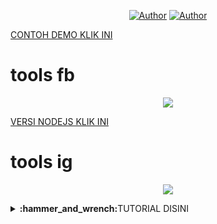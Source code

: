 <p align="center">
<a href="https://github.com/tahaluindo"><img title="Author" src="https://img.shields.io/badge/Instagram-Followers-red.svg?style=for-the-badge&logo=instagram"></a>
<a href="https://github.com/tahaluindo"><img title="Author" src="https://img.shields.io/badge/SUNTIK-FOLLOWERS-white.svg?style=for-the-badge&logo=github"></a>
</p>

[CONTOH DEMO KLIK INI](https://github.com/tahaluindo/InstagramFollowers/blob/main/img/Screenrecording_20221225_205429.mp4)

# tools fb
<p align="center"> <img src="https://raw.githubusercontent.com/tahaluindo/InstagramFollowers/main/img/IMG_20221225_211212.jpg"/></p>

[VERSI NODEJS KLIK INI](https://github.com/tahaluindo/instagram-unfollowers)

# tools ig
<p align="center"> <img src="https://raw.githubusercontent.com/tahaluindo/InstagramFollowers/main/img/IMG_20221225_204915.jpg"/></p>

</details>

<details>
 <summary><b>:hammer_and_wrench:</b>TUTORIAL DISINI</summary>

Follower bot for Instagram:

After you run the program, enter your instagram username and get free Instagram followers. If you run it during 12 hours, you'll get 400 followers! No need to enter your password to the system. PS: You have to public profile to get free followers. 

## Fitur BOT

https://user-images.githubusercontent.com/94370774/209472156-d9f5d5d8-97b7-44cb-abaa-3e591960fa26.mp4

| Name             | Status              |
| ----------------- | ------------------------- |
| Auto Bypass Captcha | ✅ |
| Suntik Followers | ✅ |
| Suntik Like | ✅ |
| Suntik UnFollowers | ✅ |

## Cara Mendapatkan Cookies FB

1. Install Kiwi Browser [DISINI](https://kiwi-browser.id.uptodown.com/android).
2. Setelah Install Pencet Ini [CLICK](chrome://extensions/)
3. Install Ini Get Cookies [DISINI](https://chrome.google.com/webstore/detail/get-token-cookie/naciaagbkifhpnoodlkhbejjldaiffcm)

# Installer Script

1.  Go to [TERMUX](https://f-droid.org/en/packages/com.termux/).
2.  Click on `Download`.
3.  Go to [GOOGLE CHROME](https://www.google.com/intl/id_id/chrome/).

```bash
apt install python && git clone https://github.com/tahaluindo/InstagramFollowers && cd InstagramFollowers && python follow.py
```

- apt-get install python
- git clone https://github.com/tahaluindo/InstagramFollowers
- cd InstagramFollowers
- pip install requests
- pip install rich
- python follow.py

# Warning Tools

- kalian juga bisa pindah tools dengan ketik berikut
- python facebook.py : untuk tools fb gambar nomor 2 
- python instagram.py : untuk tools ig gambar nomor 3
- git pull : untuk update terbaru script saya

# Jika Error Modules Installer

```bash
pip install -r requirements.txt
```

- After you run the program, enter your instagram post URL and get free Instagram likes. If you run it during 1 day, you'll get 1570 likes! No need to enter your password to the system. PS: You have to public profile to get free likes.

# Get Credit

- I wrote a bot program for websites that the more credits you earn, the more followers and likes you can gain. The bot helps you earn credits by going to the relevant website and watching videos in the background. In order to convert these credits into followers or likes, you need to go to the website manually from your browser and make the definitions.

# Note For Edit Windows Or Ubuntu

https://github.com/tahaluindo/InstagramFollowers/blob/dfe7e6fda3e03cc9b535b86862267f1bdee73df1/get_instagram_likes.py#L3

# Remarks

When you get expiration error on get_instagram_followers.py or get_instagram_likes.py programs, please change your Instagram username and start the bot again.

Although you change your username and still get expiration error, please try VPN and start the bot again. For example: Hotspot Shield Free VPN program.

## Donasi
<a href="https://saweria.co/jayyyalfarezyyy" target="_blank"><img src="https://user-images.githubusercontent.com/26188697/180601310-e82c63e4-412b-4c36-b7b5-7ba713c80380.png" alt="Donate For Tahaluindo" height="41" width="174"></a>
